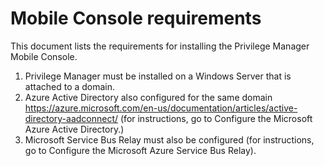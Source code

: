 [title]: # (Mobile Console requirements)
[tags]: # (mobile)
[priority]: # (15001)
# Mobile Console requirements

This document lists the requirements for installing the Privilege Manager Mobile Console.

1. Privilege Manager must be installed on a Windows Server that is attached to a domain.
1. Azure Active Directory also configured for the same domain https://azure.microsoft.com/en-us/documentation/articles/active-directory-aadconnect/ (for instructions, go to Configure the Microsoft Azure Active Directory.)
1. Microsoft Service Bus Relay must also be configured (for instructions, go to Configure the Microsoft Azure Service Bus Relay).

